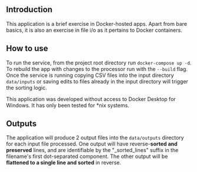 ## Introduction

This application is a brief exercise in Docker-hosted apps. Apart from bare basics, it is also an exercise in file i/o 
as it pertains to Docker containers.

## How to use

To run the service, from the project root directory run `docker-compose up -d`. To rebuild the app with changes to the
processor run with the `--build` flag. Once the service is running copying CSV files into the input directory 
`data/inputs` or saving edits to files already in the input directory will trigger the sorting logic.

This application was developed without access to Docker Desktop for Windows. It has only been tested for *nix systems.

## Outputs

The application will produce 2 output files into the `data/outputs` directory for each input file processed. One output
will have reverse-**sorted and preserved** lines, and are identifiable by the "_sorted_lines" suffix in the filename's 
first dot-separated component. The other output will be **flattened to a single line and sorted** in reverse.
